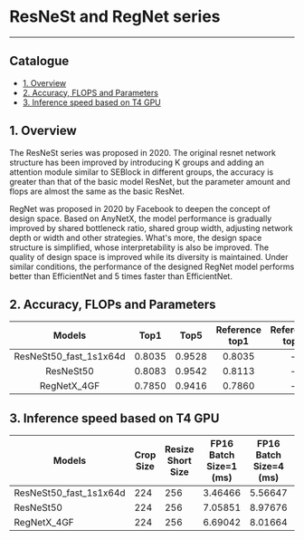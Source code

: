 # ResNeSt and RegNet series
---
## Catalogue

* [1. Overview](#1)
* [2. Accuracy, FLOPS and Parameters](#2)
* [3. Inference speed based on T4 GPU](#3)

<a name='1'></a>
## 1. Overview

The ResNeSt series was proposed in 2020. The original resnet network structure has been improved by introducing K groups and adding an attention module similar to SEBlock in different groups, the accuracy is greater than that of the basic model ResNet, but the parameter amount and flops are almost the same as the basic ResNet.

RegNet was proposed in 2020 by Facebook to deepen the concept of design space. Based on AnyNetX, the model performance is gradually improved by shared bottleneck ratio, shared group width, adjusting network depth or width and other strategies. What's more, the design space structure is simplified, whose interpretability is also be improved. The quality of design space is improved while its diversity is maintained. Under similar conditions, the performance of the designed RegNet model performs better than EfficientNet and 5 times faster than EfficientNet.

<a name='2'></a>
## 2. Accuracy, FLOPs and Parameters

| Models           | Top1 | Top5 | Reference<br>top1 | Reference<br>top5 | FLOPS<br>(G) | Parameters<br>(M) |
|:--:|:--:|:--:|:--:|:--:|:--:|:--:|
| ResNeSt50_fast_1s1x64d        | 0.8035 | 0.9528|  0.8035 |            -| 8.68     | 26.3   |
| ResNeSt50        | 0.8083 | 0.9542|  0.8113 |            -| 10.78     | 27.5   |
| RegNetX_4GF        | 0.7850 | 0.9416|  0.7860 |            -| 8.0     | 22.1   |

<a name='3'></a>
## 3. Inference speed based on T4 GPU

| Models             | Crop Size | Resize Short Size | FP16<br>Batch Size=1<br>(ms) | FP16<br>Batch Size=4<br>(ms) | FP16<br>Batch Size=8<br>(ms) | FP32<br>Batch Size=1<br>(ms) | FP32<br>Batch Size=4<br>(ms) | FP32<br>Batch Size=8<br>(ms) |
|--------------------|-----------|-------------------|------------------------------|------------------------------|------------------------------|------------------------------|------------------------------|------------------------------|
| ResNeSt50_fast_1s1x64d          | 224       | 256   | 3.46466           | 5.56647           | 9.11848          | 3.45405      |   8.72680    |    15.48710     |
| ResNeSt50         | 224       | 256               | 7.05851           | 8.97676            | 13.34704          | 6.16248      |   12.0633    |    21.49936     |
| RegNetX_4GF | 224       | 256       | 6.69042    | 8.01664            | 11.60608       | 6.46478     |   11.19862    |    16.89089    |
